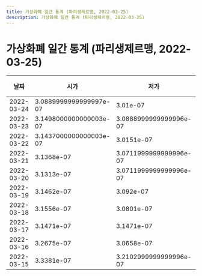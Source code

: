 ```yaml
---
title: 가상화폐 일간 통계 (파리생제르맹, 2022-03-25)
description: 가상화폐 일간 통계 (파리생제르맹, 2022-03-25)
---
```


가상화폐 일간 통계 (파리생제르맹, 2022-03-25)
===

|날짜|시가|저가|고가|종가|비고|
|--|--|--|--|--|--|
|2022-03-24|3.0889999999999997e-07|3.01e-07|3.1326e-07|3.0401000000000003e-07|    |
|2022-03-23|3.1498000000000003e-07|3.0888999999999996e-07|3.2999e-07|3.0888999999999996e-07|    |
|2022-03-22|3.1437000000000003e-07|3.0151e-07|3.3176e-07|3.1501e-07|    |
|2022-03-21|3.1368e-07|3.0711999999999996e-07|3.2248999999999997e-07|3.1437000000000003e-07|    |
|2022-03-20|3.1313e-07|3.0711999999999996e-07|3.245e-07|3.0856999999999996e-07|    |
|2022-03-19|3.1462e-07|3.092e-07|3.6000000000000005e-07|3.1313e-07|    |
|2022-03-18|3.1556e-07|3.0801e-07|3.2262e-07|3.1531000000000004e-07|    |
|2022-03-17|3.1471e-07|3.1471e-07|3.2447e-07|3.1556e-07|    |
|2022-03-16|3.2675e-07|3.0658e-07|3.2848000000000004e-07|3.1451e-07|    |
|2022-03-15|3.3381e-07|3.2102999999999996e-07|3.4453000000000003e-07|3.2203e-07|    |
